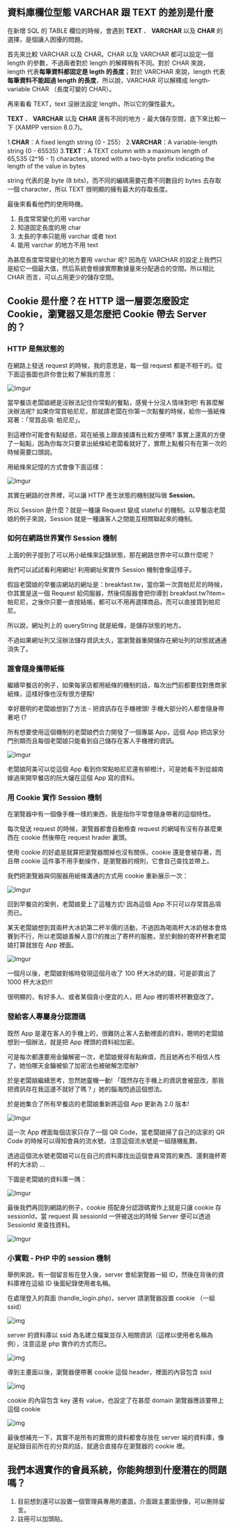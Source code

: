 ## 資料庫欄位型態 VARCHAR 跟 TEXT 的差別是什麼

在新增 SQL 的 TABLE 欄位的時候，會遇到 **TEXT** 、 **VARCHAR** 以及 **CHAR** 的選擇，是個讓人困擾的問題。

首先來比較 VARCHAR 以及 CHAR。CHAR 以及 VARCHAR 都可以設定一個 length 的參數，不過兩者對於 length 的解釋稍有不同。對於 CHAR 來說，length 代表**每筆資料都固定是 legth 的長度**；對於 VARCHAR 來說，length 代表**每筆資料不能超過 length 的長度**，所以說，VARCHAR 可以解釋成 length-variable CHAR （長度可變的 CHAR）。

再來看看 TEXT，text 沒辦法設定 length，所以它的彈性最大。

**TEXT** 、 **VARCHAR** 以及 **CHAR** 還有不同的地方 - 最大儲存空間，底下來比較一下 (XAMPP version 8.0.7)。

1.**CHAR**：A fixed length string (0 - 255）
2.**VARCHAR**：A variable-length string (0 - 65535)
3.**TEXT**：A TEXT column with a maximum length of 65,535 (2^16 - 1) characters, stored with a two-byte prefix indicating the length of the value in bytes

string 代表的是 byte (8 bits)，而不同的編碼需要花費不同數目的 bytes 去存取一個 character，所以 TEXT 很明顯的擁有最大的存取長度。

最後來看看他們的使用時機。

1. 長度常常變化的用 varchar
2. 知道固定長度的用 char
3. 太長的字串只能用 varchar 或者 text
4. 能用 varchar 的地方不用 text

為甚麼長度常常變化的地方要用 varchar 呢? 因為在 VARCHAR 的設定上我們只是給它一個最大值，然后系統會根據實際數據量來分配適合的空間。所以相比 CHAR 而言，可以占用更少的儲存空間。


## Cookie 是什麼？在 HTTP 這一層要怎麼設定 Cookie，瀏覽器又是怎麼把 Cookie 帶去 Server 的？

### HTTP 是無狀態的

在網路上發送 request 的時候，我的意思是，每一個 request 都是不相干的。從下面這張圖也許你會比較了解我的意思：

![Imgur](https://i.imgur.com/y6v2cW1.png)

當早餐店老闆娘總是沒辦法記住你常點的餐點，感覺十分沒人情味對吧! 有甚麼解決辦法呢? 如果你常買帕尼尼，那就請老闆在你第一次點餐的時候，給你一張紙條寫著：「常買品項: 帕尼尼」。

到這裡你可能會有點疑惑，寫在紙張上跟直接講有比較方便嗎? 事實上還真的方便了一點點，因為你每次只要拿出紙條給老闆看就好了，實際上點餐只有在第一次的時候需要口頭說。

用紙條來記憶的方式會像下面這樣：

![Imgur](https://i.imgur.com/u9wKGY3.png)

其實在網路的世界裡，可以讓 HTTP 產生狀態的機制就叫做 **Session**。

所以 Session 是什麼？就是一種讓 Request 變成 stateful 的機制。以早餐店老闆娘的例子來說，Session 就是一種讓客人之間能互相關聯起來的機制。

### 如何在網路世界實作 Session 機制

上面的例子提到了可以用小紙條來記錄狀態，那在網路世界中可以靠什麼呢？

我們可以試試看利用網址! 利用網址來實作 Session 機制會像這樣子。

假設老闆娘的早餐店網站的網址是：breakfast.tw，當你第一次買帕尼尼的時候，你其實是送一個 Request 給伺服器，然後伺服器會把你導到 breakfast.tw?item=帕尼尼，之後你只要一直按結帳，都可以不用再選擇商品，而可以直接買到帕尼尼。

所以說，網址列上的 queryString 就是紙條，是儲存狀態的地方。

不過如果網址列又沒辦法儲存資訊太久，當瀏覽器重開儲存在網址列的狀態就通通消失了。

### 誰會隨身攜帶紙條

繼續早餐店的例子，如果每家店都用紙條的機制的話，每次出門前都要找對應商家紙條，這樣好像也沒有很方便餒!

幸好聰明的老闆娘想到了方法 - 把資訊存在手機裡頭! 手機大部分的人都會隨身帶著吧 (?

所有想要使用這個機制的老闆娘們合力開發了一個專屬 App，這個 App 把店家分門別類而且每個老闆娘只能看到自己儲存在客人手機裡的資訊。

![Imgur](https://i.imgur.com/3gKKkwZ.png)

老闆娘阿美可以從這個 App 看到你常點帕尼尼還有柳橙汁，可是她看不到從越南嫁過來開早餐店的阮大嬸在這個 App 寫的資料。

### 用 Cookie 實作 Session 機制

在瀏覽器中有一個像手機一樣的東西，我是指你平常會隨身帶著的這個特性。

每次發送 request 的時候，瀏覽器都會自動檢查 request 的網域有沒有存甚麼東西在 cookie 然後帶在 request hrader 裏頭。

使用 cookie 的好處是就算把瀏覽器關掉也沒有關係，cookie 還是會被存著，而且帶 cookie 這件事不用手動操作，是瀏覽器的規則，它會自己查找並帶上。

我們把瀏覽器與伺服器用紙條溝通的方式用 cookie 重新展示一次：

![Imgur](https://i.imgur.com/vMonO2K.png)

回到早餐店的案例，老闆娘愛上了這種方式! 因為這個 App 不只可以存常買品項而已。

某天老闆娘想到買兩杯大冰奶第二杯半價的活動，不過因為喝兩杯大冰奶根本會烙賽到不行，所以老闆娘善解人意(?的推出了寄杯的服務，至於剩餘的寄杯杯數老闆娘打算就放在 App 裡面。

![Imgur](https://i.imgur.com/Y0igfOG.png)

一個月以後，老闆娘對帳時發現這個月收了 100 杯大冰奶的錢，可是卻賣出了 1000 杯大冰奶!!!

很明顯的，有好多人、或者某個貪小便宜的人，把 App 裡的寄杯杯數竄改了。

### 發給客人專屬身分認證碼

既然 App 是灌在客人的手機上的，很難防止客人去動裡面的資料，聰明的老闆娘想到一個辦法，就是把 App 裡頭的資料給加密。

可是每次都還要用金鑰解密一次，老闆娘覺得有點麻煩，而且她再也不相信人性了，她怕哪天金鑰被偷了加密法也被破解怎麼辦?

於是老闆娘繼續思考，忽然她靈機一動! 「既然存在手機上的資訊會被竄改，那我把資訊存在我這邊不就好了嗎？」她的腦海閃過這個想法。

於是她集合了所有早餐店的老闆娘重新將這個 App 更新為 2.0 版本!

![Imgur](https://i.imgur.com/T27VYMo.png)

這一次 App 裡面每個店家只存了一個 QR Code，當老闆娘掃了自己的店家的 QR Code 的時候可以得知會員的流水號，注意這個流水號是一組隨機亂數。

透過這個流水號老闆娘可以在自己的資料庫找出這個會員常買的東西、還剩幾杯寄杯的大冰奶 ...

下圖是老闆娘的資料庫一隅：

![Imgur](https://i.imgur.com/fszIf8H.png)

最後我們再回到網路的例子，cookie 搭配身分認證碼實作上就是只讓 cookie 存 sessionId，當 request 與 sessionId 一併被送出的時候 Server 便可以透過 SessionId 來查找資料。

![Imgur](https://i.imgur.com/coTMVm3.png)

### 小實戰 - PHP 中的 session 機制

舉例來說，有一個留言板在登入後，server 會給瀏覽器一組 ID，然後在背後的資料庫裡在這組 ID 後面紀錄使用者名稱。

在處理登入的頁面 (handle_login.php)，server 請瀏覽器設置 cookie （一組 ssid）

![img](https://i.imgur.com/qhtDl0D.jpg)

server 的資料庫以 ssid 為名建立檔案並存入相關資訊（這裡以使用者名稱為例），注意這是 php 實作的方式而已。

![img](https://i.imgur.com/2IuvMKk.jpg)

導到主畫面以後，瀏覽器便帶著 cookie 這個 header，裡面的內容包含 ssid

![img](https://i.imgur.com/nVBmFcZ.jpg)

cookie 的內容包含 key 還有 value，也設定了在甚麼 domain 瀏覽器應該要帶上這個 cookie

![img](https://i.imgur.com/jh59Eu4.jpg)

最後想補充一下，其實不是所有的實際的資料都會存放在 server 端的資料庫，像是紀錄目前所在的分頁的話，就適合直接存在瀏覽器的 cookie 裡。




## 我們本週實作的會員系統，你能夠想到什麼潛在的問題嗎？

1. 目前想到還可以設置一個管理員專用的畫面，介面跟主畫面很像，可以刪除留言。
2. 註冊可以加頭貼。


